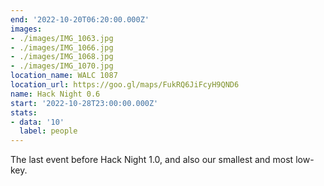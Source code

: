 ```yaml
---
end: '2022-10-20T06:20:00.000Z'
images:
- ./images/IMG_1063.jpg
- ./images/IMG_1066.jpg
- ./images/IMG_1068.jpg
- ./images/IMG_1070.jpg
location_name: WALC 1087
location_url: https://goo.gl/maps/FukRQ6JiFcyH9QND6
name: Hack Night 0.6
start: '2022-10-28T23:00:00.000Z'
stats:
- data: '10'
  label: people
---
```


The last event before Hack Night 1.0, and also our smallest and most low-key.